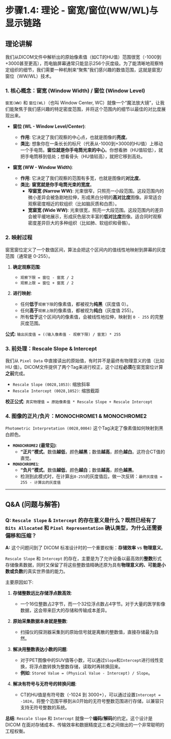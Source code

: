# 步骤1.4: 理论 - 窗宽/窗位(WW/WL)与显示链路

## 理论讲解

我们从DICOM文件中解析出的原始像素值（如CT的HU值）范围很宽（-1000到+3000甚至更高），而电脑屏幕通常只能显示256个灰度级。为了能清晰地观察特定组织的细节，我们需要一种机制来“聚焦”我们感兴趣的数值范围，这就是窗宽/窗位（WW/WL）技术。

### 1. 核心概念：窗宽 (Window Width) / 窗位 (Window Level)

`窗宽(WW)` 和 `窗位(WL)`（也叫 Window Center, WC）就像一个“魔法放大镜”，让我们能聚焦于我们感兴趣的特定密度范围，并将这个范围内的细节以最佳的对比度展现出来。

- **窗位 (WL - Window Level/Center)**:

  - **作用**: 它决定了我们观察的中心点，也就是图像的**亮度**。
  - **类比**: 想象你在一条长长的标尺（代表从-1000到+3000的HU值）上移动一个手电筒。**窗位就是你手电筒光束的中心**。你想看肺（HU值较低），就把手电筒移到低处；想看骨头（HU值较高），就把它移到高处。

- **窗宽 (WW - Window Width)**:
  - **作用**: 它决定了我们观察的范围有多宽，也就是图像的**对比度**。
  - **类比**: **窗宽就是你手电筒光束的宽度**。
    - **窄窗宽 (Narrow WW)**: 光束很窄，只照亮一小段范围。这段范围内的微小差异会被急剧地拉伸，形成黑白分明的**高对比度**图像。非常适合观察密度相近的软组织（比如脑灰质和白质）。
    - **宽窗宽 (Wide WW)**: 光束很宽，照亮一大段范围。这段范围内的差异会被平缓地展示，形成灰色层次丰富的**低对比度**图像。适合同时观察密度差异巨大的多种组织（比如肺、软组织和骨骼）。

### 2. 映射过程

窗宽窗位定义了一个数值区间，算法会把这个区间内的值线性地映射到屏幕的灰度范围（通常是 0-255）。

1.  **确定观察范围**:

    - `观察下限 = 窗位 - 窗宽 / 2`
    - `观察上限 = 窗位 + 窗宽 / 2`

2.  **进行映射**:
    - 任何**低于**`观察下限`的像素值，都被视为**纯黑**（灰度值 0）。
    - 任何**高于**`观察上限`的像素值，都被视为**纯白**（灰度值 255）。
    - 所有**位于**这个区间内的像素值，会被线性地拉伸，映射到 `0 - 255` 的完整灰度范围。

**公式:**
`输出灰度值 = ((输入像素值 - 观察下限) / 窗宽) * 255`

### 3. 前处理：Rescale Slope & Intercept

我们从 `Pixel Data` 中直接读出的原始值，有时并不是最终有物理意义的值（比如 HU 值）。DICOM文件提供了两个Tag来进行校正，这个过程**必须**在窗宽窗位计算**之前**完成。

- `Rescale Slope (0028,1053)`: 缩放斜率
- `Rescale Intercept (0028,1052)`: 缩放截距

**校正公式**:
`真实物理值 = 原始像素值 * Rescale Slope + Rescale Intercept`

### 4. 图像的正片/负片：MONOCHROME1 & MONOCHROME2

`Photometric Interpretation (0028,0004)` 这个Tag决定了像素值如何映射到黑白颜色。

- **`MONOCHROME2` (最常见)**:
  - **“正片”模式**。数值**越低**，颜色**越黑**；数值**越高**，颜色**越白**。这符合CT值的直觉。
- **`MONOCHROME1`**:
  - **“负片”模式**。数值**越低**，颜色**越白**；数值**越高**，颜色**越黑**。
  - 检测到此模式时，在计算出`0-255`的灰度值后，做一次反转：`最终灰度值 = 255 - 计算出的灰度值`

---

## Q&A (问题与解答)

### Q: `Rescale Slope` & `Intercept` 的存在意义是什么？既然已经有了 `Bits Allocated` 和 `Pixel Representation` 确认类型，为什么还需要偏移和压缩？

**A:** 这个问题问到了 DICOM 标准设计时的一个重要权衡：**存储效率** vs **物理意义**。

`Rescale Slope` 和 `Intercept` 的存在，主要是为了允许设备以最高效的**整数**形式存储像素数据，同时又保留了将这些整数值精确还原为具有**物理意义的、可能是小数或负数**的真实世界值的能力。

主要原因如下:

1.  **存储整数远比存储浮点数高效**:

    - 一个16位整数占2字节，而一个32位浮点数占4字节。对于大量的医学影像数据，这会带来巨大的存储和传输成本差异。

2.  **原始采集数据本身就是整数**:

    - 扫描仪的探测器采集到的原始信号就是离散的整数值，直接存储最为自然。

3.  **解决用整数表达小数的问题**:

    - 对于PET图像中的SUV值等小数，可以通过`Slope`和`Intercept`进行线性变换，将浮点数转换为整数存储，读取时再转换回来。
    - **例如**: `Stored Value = (Physical Value - Intercept) / Slope`。

4.  **解决有符号与无符号的转换问题**:
    - CT的HU值是有符号数（-1024 到 3000+），可以通过设置`Intercept = -1024`，将整个范围平移到从0开始的无符号整数范围进行存储，以兼容只支持无符号整数的系统。

**总结**:
`Rescale Slope` 和 `Intercept` 就像一个**编码/解码**的约定。这个设计是 DICOM 在面对存储成本、传输效率和数据精度这三者之间做出的一个非常聪明的工程权衡。
